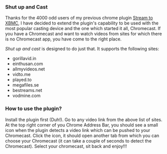 ### Shut up and Cast

Thanks for the 4000 odd users of my previous chrome plugin [Stream to XBMC](https://chrome.google.com/webstore/developer/edit/acjnpiepgaicjaeiphocgkekciflonfi), I have decided to extend the plugin's capability to be used with the most popular casting device and the one which started it all, Chromecast. If you have a Chromecast and want to watch videos from sites for which there is no Chromecast app, you have come to the right place. 

*Shut up and cast* is designed to do just that. It supports the following sites:

- gorillavid.in
- einthusan.com
- allmyvideos.net
- vidto.me
- played.to
- megafiles.se
- bestreams.net
- vodmine.com

### How to use the plugin?

Install the plugin first (Duh!). Go to any video link from the above list of sites. At the top right corner of you Chrome Address Bar, you should see a small icon when the plugin detects a video link which can be pushed to your Chromecast. Click the icon, it should open another tab from which you can choose your Chromecast (it can take a couple of seconds to detect the Chromecast). Select your chromecast, sit back and enjoy!!! 